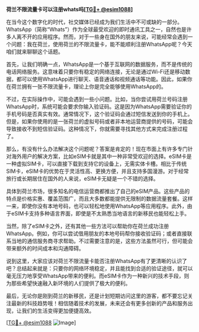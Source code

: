 **荷兰不限流量卡可以注册whats吗[[TG💪+ @esim1088](https://t.me/s/esim1088)]**

在当今这个数字化的时代，社交媒体已经成为我们生活中不可或缺的一部分。WhatsApp（简称“Whats”）作为全球最受欢迎的即时通讯工具之一，自然也是许多人离不开的应用程序。然而，对于一些身在国外的朋友来说，可能经常会遇到一个问题：我在荷兰，使用荷兰的不限流量卡，能不能顺利注册WhatsApp呢？今天咱们就来聊聊这个话题。

首先，让我们明确一点，WhatsApp是一个基于互联网的数据服务，而不是传统的电话网络服务。这意味着只要你有稳定的网络连接，无论是通过Wi-Fi还是移动数据，都可以使用WhatsApp进行聊天、语音通话和视频通话等功能。因此，如果你在荷兰拥有一张不限流量卡，理论上你是完全能够使用WhatsApp的。

不过，在实际操作中，可能会遇到一些小问题。比如，当你尝试用荷兰号码注册WhatsApp时，系统可能会要求你输入验证码。这是因为WhatsApp需要验证你的手机号码是否真实有效。通常情况下，这个验证码会通过短信发送到你的手机上。但是，如果你使用的是一张荷兰的虚拟号码或者非本地运营商提供的号码，可能会导致接收不到短信验证码。这种情况下，你就需要寻找其他方式来完成注册过程了。

那么，有没有什么办法解决这个问题呢？答案是肯定的！现在市面上有许多专门针对海外用户的解决方案，比如eSIM卡就是其中一种非常受欢迎的选择。eSIM卡是一种虚拟SIM卡，可以直接下载到支持它的设备上，无需实体卡槽。相比于传统SIM卡，eSIM卡的优势在于灵活性高、更换方便，并且支持多国漫游。对于经常旅行或长期居住在国外的人来说，eSIM卡无疑是一个不错的选择。

具体到荷兰市场，很多知名的电信运营商都推出了自己的eSIM产品。这些产品的特点是价格实惠、覆盖范围广，而且大多数都能提供无限制的数据流量套餐。这样一来，即使你没有本地号码，也可以轻松地使用WhatsApp等应用程序。此外，由于eSIM卡支持多种语言界面，即使是不太熟悉当地语言的新移民也能轻松上手。

当然，除了eSIM卡之外，还有其他一些方法可以帮助你在荷兰成功注册WhatsApp。例如，你可以尝试借用朋友的本地号码帮你接收验证码；或者直接联系当地的通信服务商寻求帮助。不过需要注意的是，这些方法虽然可行，但可能会带来额外的时间成本和沟通障碍。

说到这里，大家应该对荷兰不限流量卡能否注册WhatsApp有了更清晰的认识了吧？总结起来就是：只要你的网络环境稳定，并且能找到合适的验证途径，就可以毫无压力地享受WhatsApp带来的便利。而eSIM卡作为一种新兴的技术手段，则为那些希望快速融入新环境的人们提供了极大的便利。

最后，无论你是刚到荷兰的新移民，还是计划短期访问这里的游客，都不要忘记关注最新的科技趋势哦！相信随着技术的发展，未来还会有更多创新的产品和服务出现，让我们的生活变得更加便捷高效。

[[TG💪+ @esim1088](https://t.me/s/esim1088) ![Image](https://i.postimg.cc/4NQfJmqS/Snipaste-2025-05-13-00-14-12.png)]